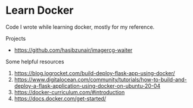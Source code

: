 # Learn Docker

Code I wrote while learning docker, mostly for my reference. 

Projects
* https://github.com/hasibzunair/imagercg-waiter

Some helpful resources
1. https://blog.logrocket.com/build-deploy-flask-app-using-docker/
2. https://www.digitalocean.com/community/tutorials/how-to-build-and-deploy-a-flask-application-using-docker-on-ubuntu-20-04
3. https://docker-curriculum.com/#introduction
4. https://docs.docker.com/get-started/
